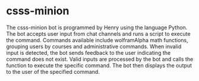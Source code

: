 # csss-minion

The csss-minion bot is programmed by Henry using the language Python. The bot accepts user input from chat channels and runs a script to execute the command. Commands available include wolframAlpha math functions, grouping users by courses and administrative commands. When invalid input is detected, the bot sends feedback to the user indicating the command does not exist. Valid inputs are processed by the bot and calls the function to execute the specific command. The bot then displays the output to the user of the specified command.
